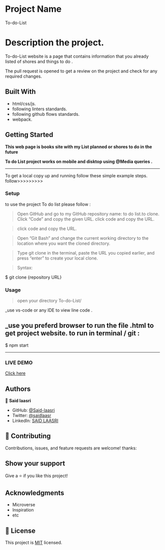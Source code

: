 # Project Name
To-do-List

# Description the project.

To-do-List website is a page that contains information that you already  listed of shores and things to do .


The pull request is opened to get a review on the project and check for any required changes.

## Built With

- html/css/js.
- following linters standards.
- following github flows standards.
- webpack.


## Getting Started

**This web page is books site with my List planned or shores to do in the future**

**To do List project  works on mobile and disktop using @Media queries .**
****************************************************
To get a local copy up and running follow these simple example steps.
follow>>>>>>>>>


### Setup

to use the project To do list please follow :
 >Open GitHub and go to my GitHub repository name: to do list.to clone.
 >Click “Code” and copy the given URL.
 >click code and copy the URL.

 >click code and copy the URL.

 >Open “Git Bash” and change the current working directory to the location where you want the cloned directory.

 >Type git clone in the terminal, paste the URL you copied earlier, and press “enter” to create your local clone.

 >Syntax:

  $ git clone {repository URL}

### Usage

>open your directory To-do-List/

_use vs-code or any IDE  to view line code .

_use you preferd browser to run the file .html to get project website.
to run in terminal / git  :
-----------------
 $ npm start
 _____________
 ###  LIVE DEMO
 
 [Click here](https://said-laasri.github.io/To-do-List/)

## Authors

👤 **Said laasri**

- GitHub: [@Said-laasri](https://github.com/Said-laasri)
- Twitter: [@saidlaasr](https://twitter.com/saidlaasr)
- LinkedIn: [SAID LAASRI](https://www.linkedin.com/in/said-laasri-8a4367172/)


## 🤝 Contributing

Contributions, issues, and feature requests are welcome!
thanks:


## Show your support

Give a ⭐️ if you like this project!

## Acknowledgments

- Microverse
- Inspiration
- etc

## 📝 License

This project is [MIT](./MIT.md) licensed.